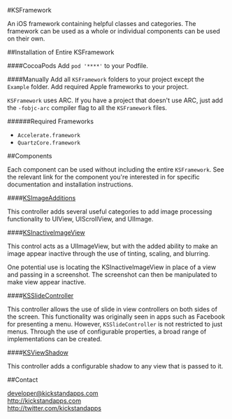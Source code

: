 #KSFramework

An iOS framework containing helpful classes and categories. The framework can be used as a whole or individual components can be used on their own.

##Installation of Entire KSFramework

####CocoaPods
Add `pod '****'` to your Podfile.

####Manually
Add all `KSFramework` folders to your project except the `Example` folder. Add required Apple frameworks to your project. 

`KSFramework` uses ARC. If you have a project that doesn't use ARC, just add the `-fobjc-arc` compiler flag to all the `KSFramework` files.

######Required Frameworks
- `Accelerate.framework`
- `QuartzCore.framework`

##Components

Each component can be used without including the entire `KSFramework`. See the relevant link for the component you're interested in for specific documentation and installation instructions.

####[KSImageAdditions](https://github.com/kickstandapps/KSFramework/tree/master/KSImageAdditions)

This controller adds several useful categories to add image processing functionality to UIView, UIScrollView, and UIImage.

####[KSInactiveImageView](https://github.com/kickstandapps/KSFramework/tree/master/KSInactiveImageView)

This control acts as a UIImageView, but with the added ability to make an image appear inactive through the use of tinting, scaling, and blurring.

One potential use is locating the KSInactiveImageView in place of a view and passing in a screenshot. The screenshot can then be manipulated to make view appear inactive.

####[KSSlideController](https://github.com/kickstandapps/KSFramework/tree/master/KSSlideController)

This controller allows the use of slide in view controllers on both sides of the screen. This functionality was originally seen in apps such as Facebook for presenting a menu. However, `KSSlideController` is not restricted to just menus. Through the use of configurable properties, a broad range of implementations can be created.

####[KSViewShadow](https://github.com/kickstandapps/KSFramework/tree/master/KSViewShadow)

This controller adds a configurable shadow to any view that is passed to it.

##Contact

developer@kickstandapps.com<br />
http://kickstandapps.com<br />
http://twitter.com/kickstandapps

